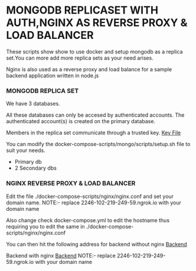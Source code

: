 # MONGODB REPLICASET WITH AUTH,NGINX AS REVERSE PROXY & LOAD BALANCER #

These scripts show show to use docker and setup mongodb as a replica set.You can more add more replica sets as your need arises.

Nginx is also used as a reverse proxy and load balance for a sample backend application written in node.js


### MONGODB REPLICA SET ###

We have 3 databases. 

All these databases can only be accesed by authenticated accounts. The authenticated account(s) is created on the primary database.

Members in the replica set communicate through a trusted key. [Key File](https://www.mongodb.com/docs/manual/tutorial/deploy-replica-set-with-keyfile-access-control/)

You can modify the docker-compose-scripts/mongo/scripts/setup.sh file to suit your needs.

* Primary db
* 2 Secondary dbs


### NGINX REVERSE PROXY & LOAD BALANCER ###

Edit the file ./docker-compose-scripts/nginx/nginx.conf and set your  domain name. NOTE:- replace 2246-102-219-249-59.ngrok.io with your domain name

Also change check docker-compose.yml to edit the hostname thus requiring you to edit the same in ./docker-compose-scripts/nginx/nginx.conf

You can then hit the following address for backend without nginx [Backend](http://localhost:4000/api/v1/users)

Backend with nginx [Backend](https://2246-102-219-249-59.ngrok.io/api/v1/users)  NOTE:- replace 2246-102-219-249-59.ngrok.io with your domain name

